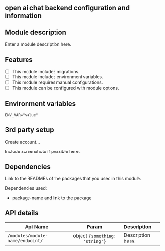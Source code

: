 ##  open ai chat backend configuration and information

## Module description

Enter a module description here.

## Features

- [ ] This module includes migrations.
- [ ] This module includes environment variables.
- [ ] This module requires manual configurations.
- [ ] This module can be configured with module options.

## Environment variables

```properties
ENV_VAR="value"
```

## 3rd party setup

Create account...

Include screenshots if possible here.

## Dependencies

Link to the READMEs of the packages that you used in this module.

Dependencies used:
- package-name and link to the package

## API details

| Api Name                       | Param        | Description                                                    |
| ------------------------------ |:------------:|:---------------------------------------------------------------|
| `/modules/module-name/endpoint/` | object `{something: 'string'}` | Description here.|

